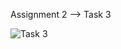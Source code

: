 Assignment 2 --> Task 3

![Task 3](https://github.com/user-attachments/assets/d8ab3453-b1d6-44b8-abb7-4aa81abdc334)
